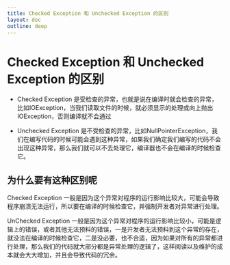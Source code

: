 ```yaml
---
title: Checked Exception 和 Unchecked Exception 的区别
layout: doc
outline: deep
---
```


# Checked Exception 和 Unchecked Exception 的区别

- Checked Exception 是受检查的异常，也就是说在编译时就会检查的异常，比如IOException，当我们读取文件的时候，就必须显示的处理或向上抛出IOException，否则编译就不会通过

- Unchecked Exception 是不受检查的异常，比如NullPointerException，我们在编写代码的时候可能会遇到这种异常，如果我们确定我们编写的代码不会出现这种异常，那么我们就可以不去处理它，编译器也不会在编译的时候检查它。

## 为什么要有这种区别呢

Checked Exception 一般是因为这个异常对程序的运行影响比较大，可能会导致程序崩溃无法运行，所以要在编译的时候检查它，并强制开发者对异常进行处理。

UnChecked Exception 一般是因为这个异常对程序的运行影响比较小，可能是逻辑上的错误，或者其他无法预料的错误，一是开发者无法预料到这个异常的存在，就没法在编译的时候检查它，二是没必要，也不合适，因为如果对所有的异常都进行处理，那么我们的代码就大部分都是异常处理的逻辑了，这样阅读以及维护的成本就会大大增加，并且会导致代码的冗余。
